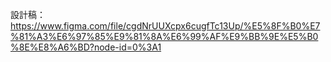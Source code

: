 設計稿：https://www.figma.com/file/cgdNrUUXcpx6cugfTc13Up/%E5%8F%B0%E7%81%A3%E6%97%85%E9%81%8A%E6%99%AF%E9%BB%9E%E5%B0%8E%E8%A6%BD?node-id=0%3A1
